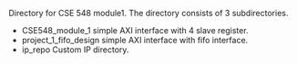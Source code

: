 Directory for CSE 548 module1. The directory consists of 3 subdirectories.
 - CSE548_module_1 simple AXI interface with 4 slave register.
 - project_1_fifo_design simple AXI interface with fifo interface.
 - ip_repo Custom IP directory.
